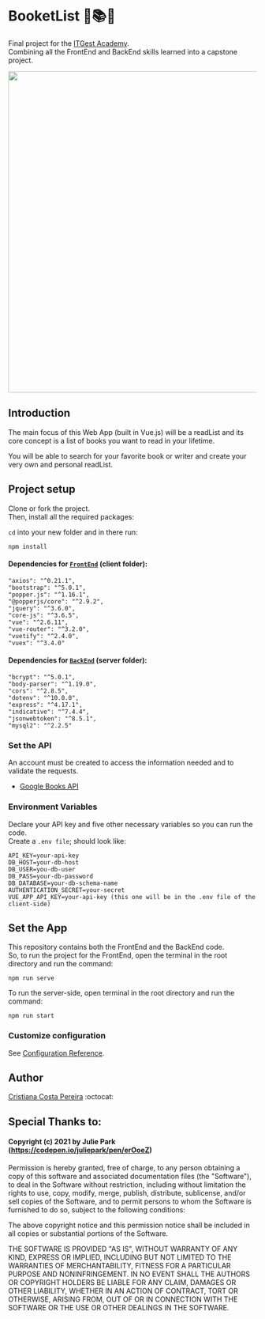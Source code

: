 # BooketList 👻📚📖
Final project for the <ins>ITGest Academy</ins>. <br>
Combining all the FrontEnd and BackEnd skills learned into a capstone project.

<img src="https://mir-s3-cdn-cf.behance.net/project_modules/max_1200/49ccf758592393.5a02159d4090a.jpg" width="850" height="650">

<br>

## Introduction
The main focus of this Web App (built in Vue.js) will be a readList and its core concept is a list of books you want to read in your lifetime.

You will be able to search for your favorite book or writer and create your very own and personal readList.

## Project setup
Clone or fork the project. <br>
Then, install all the required packages:

`cd` into your new folder and in there run:
```
npm install
```

#### Dependencies for <ins>`FrontEnd`</ins> (client folder):
    "axios": "^0.21.1",
    "bootstrap": "^5.0.1",
    "popper.js": "^1.16.1",
    "@popperjs/core": "^2.9.2",
    "jquery": "^3.6.0",
    "core-js": "^3.6.5",
    "vue": "^2.6.11",
    "vue-router": "^3.2.0",
    "vuetify": "^2.4.0",
    "vuex": "^3.4.0"

#### Dependencies for <ins>`BackEnd`</ins> (server folder):
    "bcrypt": "^5.0.1",
    "body-parser": "^1.19.0",
    "cors": "^2.8.5",
    "dotenv": "^10.0.0",
    "express": "^4.17.1",
    "indicative": "^7.4.4",
    "jsonwebtoken": "^8.5.1",
    "mysql2": "^2.2.5"

### Set the API
An account must be created to access the information needed and to validate the requests.
* [Google Books API](https://developers.google.com/books/docs/v1/getting_started)

### Environment Variables
Declare your API key and five other necessary variables so you can run the code.<br>
Create a `.env file`; should look like:
```
API_KEY=your-api-key
DB_HOST=your-db-host
DB_USER=you-db-user
DB_PASS=your-db-password
DB_DATABASE=your-db-schema-name
AUTHENTICATION_SECRET=your-secret
VUE_APP_API_KEY=your-api-key (this one will be in the .env file of the client-side)
```

## Set the App
This repository contains both the FrontEnd and the BackEnd code.<br>
So, to run the project for the FrontEnd, open the terminal in the root directory and run the command:

```
npm run serve
```

To run the server-side, open terminal in the root directory and run the command:

```
npm run start
```

### Customize configuration
See [Configuration Reference](https://cli.vuejs.org/config/).

## Author
[Cristiana Costa Pereira](https://github.com/CristianaCostaPereira) :octocat:

## Special Thanks to:
#### Copyright (c) 2021 by Julie Park (https://codepen.io/juliepark/pen/erOoeZ)

Permission is hereby granted, free of charge, to any person obtaining a copy of this software and associated documentation files (the "Software"), to deal in the Software without restriction, including without limitation the rights to use, copy, modify, merge, publish, distribute, sublicense, and/or sell copies of the Software, and to permit persons to whom the Software is furnished to do so, subject to the following conditions:

The above copyright notice and this permission notice shall be included in all copies or substantial portions of the Software.

THE SOFTWARE IS PROVIDED "AS IS", WITHOUT WARRANTY OF ANY KIND, EXPRESS OR IMPLIED, INCLUDING BUT NOT LIMITED TO THE WARRANTIES OF MERCHANTABILITY, FITNESS FOR A PARTICULAR PURPOSE AND NONINFRINGEMENT. IN NO EVENT SHALL THE AUTHORS OR COPYRIGHT HOLDERS BE LIABLE FOR ANY CLAIM, DAMAGES OR OTHER LIABILITY, WHETHER IN AN ACTION OF CONTRACT, TORT OR OTHERWISE, ARISING FROM, OUT OF OR IN CONNECTION WITH THE SOFTWARE OR THE USE OR OTHER DEALINGS IN THE SOFTWARE.

